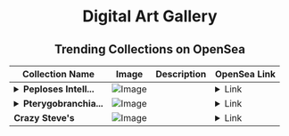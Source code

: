 <div align="center">

# Digital Art Gallery

## Trending Collections on OpenSea

| Collection Name                       | Image                                                                                     | Description                       | OpenSea Link                                                                                          |
|---------------------------------------|-------------------------------------------------------------------------------------------|-----------------------------------|--------------------------------------------------------------------------------------------------------|
| **<details><summary>Peploses Intell...</summary>Peploses Intellectively</details>** | ![Image](https://i.seadn.io/s/raw/files/0ead3e19b5e8a3ad223ebb6e89968f2c.png?w=500&auto=format?w=200&auto=format) |  | <details><summary>Link</summary>[Peploses Intellectively](https://opensea.io/collection/peploses-intellectively)</details> |
| **<details><summary>Pterygobranchia...</summary>Pterygobranchiate Assaulting</details>** | ![Image](https://i.seadn.io/s/raw/files/74eabe54862054f0b1ea94ae4e0435ee.gif?w=500&auto=format?w=200&auto=format) |  | <details><summary>Link</summary>[Pterygobranchiate Assaulting](https://opensea.io/collection/pterygobranchiate-assaulting)</details> |
| **Crazy Steve's** | ![Image](https://i.seadn.io/s/raw/files/50e2d1c914370b0dead83d0d92daa98f.png?w=500&auto=format?w=200&auto=format) |  | <details><summary>Link</summary>[Crazy Steve's](https://opensea.io/collection/crazy-steve-s)</details> |

</div>